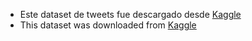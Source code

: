 * Este dataset de tweets fue descargado desde [Kaggle](https://www.kaggle.com/datasets)
* This dataset was downloaded from [Kaggle](https://www.kaggle.com/datasets)